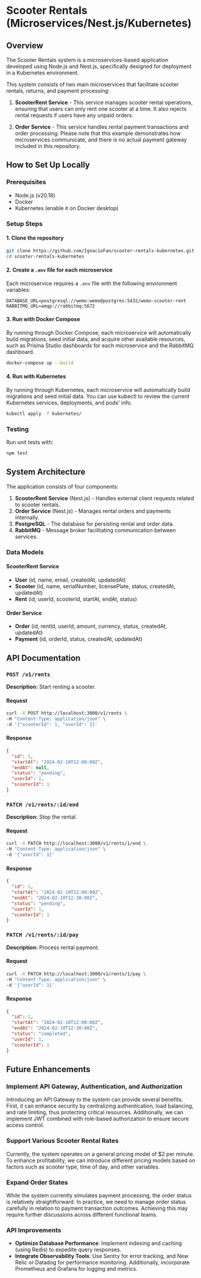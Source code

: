 # Scooter Rentals (Microservices/Nest.js/Kubernetes)

## Overview

The Scooter Rentals system is a microservices-based application developed using Node.js and Nest.js, specifically designed for deployment in a Kubernetes environment.

This system consists of two main microservices that facilitate scooter rentals, returns, and payment processing:

1. **ScooterRent Service** - This service manages scooter rental operations, ensuring that users can only rent one scooter at a time. It also rejects rental requests if users have any unpaid orders.

2. **Order Service** - This service handles rental payment transactions and order processing. Please note that this example demonstrates how microservices communicate, and there is no actual payment gateway included in this repository.

## How to Set Up Locally

### Prerequisites

- Node.js (v20.18)
- Docker
- Kubernetes (enable it on Docker desktop)

### Setup Steps

#### 1. Clone the repository
```bash
git clone https://github.com/IgnacioFan/scooter-rentals-kubernetes.git
cd scooter-rentals-kubernetes
```

#### 2. Create a `.env` file for each microservice
Each microservice requires a `.env` file with the following environment variables:

```env
DATABASE_URL=postgresql://wemo:wemo@postgres:5432/wemo-scooter-rent
RABBITMQ_URL=amqp://rabbitmq:5672
```

#### 3. Run with Docker Compose
By running through Docker Compose, each microservice will automatically build migrations, seed initial data, and acquire other available resources, such as Prisma Studio dashboards for each microservice and the RabbitMQ dashboard.

```bash
docker-compose up --build
```

#### 4. Run with Kubernetes
By running through Kubernetes, each microservice will automatically build migrations and seed initial data. You can use kubectl to review the current Kubernetes services, deployments, and pods' info.

```bash
kubectl apply -f kubernetes/
```

### Testing
Run unit tests with:
```bash
npm test
```

## System Architecture

The application consists of four components:

1. **ScooterRent Service** (Nest.js) - Handles external client requests related to scooter rentals.
2. **Order Service** (Nest.js) - Manages rental orders and payments internally.
3. **PostgreSQL** - The database for persisting rental and order data.
4. **RabbitMQ** - Message broker facilitating communication between services.

### Data Models
#### ScooterRent Service
- **User** (id, name, email, createdAt, updatedAt)
- **Scooter** (id, name, serialNumber, licensePlate, status, createdAt, updatedAt)
- **Rent** (id, userId, scooterId, startAt, endAt, status)

#### Order Service
- **Order** (id, rentId, userId, amount, currency, status, createdAt, updatedAt)
- **Payment** (id, orderId, status, createdAt, updatedAt)

## API Documentation

### `POST /v1/rents`
**Description:** Start renting a scooter.

#### Request
```bash
curl -X POST http://localhost:3000/v1/rents \
-H "Content-Type: application/json" \
-d '{"scooterId": 1, "userId": 1}'
```

#### Response
```json
{
  "id": 1,
  "startAt": "2024-02-10T12:00:00Z",
  "endAt": null,
  "status": "pending",
  "userId": 1,
  "scooterId": 1
}
```

### `PATCH /v1/rents/:id/end`
**Description:** Stop the rental.

#### Request
```bash
curl -X PATCH http://localhost:3000/v1/rents/1/end \
-H "Content-Type: application/json" \
-d '{"userId": 1}'
```

#### Response
```json
{
  "id": 1,
  "startAt": "2024-02-10T12:00:00Z",
  "endAt": "2024-02-10T12:30:00Z",
  "status": "pending",
  "userId": 1,
  "scooterId": 1
}
```

### `PATCH /v1/rents/:id/pay`
**Description:** Process rental payment.

#### Request
```bash
curl -X PATCH http://localhost:3000/v1/rents/1/pay \
-H "Content-Type: application/json" \
-d '{"userId": 1}'
```

#### Response
```json
{
  "id": 1,
  "startAt": "2024-02-10T12:00:00Z",
  "endAt": "2024-02-10T12:30:00Z",
  "status": "completed",
  "userId": 1,
  "scooterId": 1
}
```

## Future Enhancements

### Implement API Gateway, Authentication, and Authorization

Introducing an API Gateway to the system can provide several benefits. First, it can enhance security by centralizing authentication, load balancing, and rate limiting, thus protecting critical resources. Additionally, we can implement JWT combined with role-based authorization to ensure secure access control.

### Support Various Scooter Rental Rates

Currently, the system operates on a general pricing model of $2 per minute. To enhance profitability, we can introduce different pricing models based on factors such as scooter type, time of day, and other variables.

### Expand Order States

While the system currently simulates payment processing, the order status is relatively straightforward. In practice, we need to manage order status carefully in relation to payment transaction outcomes. Achieving this may require further discussions across different functional teams.

### API Improvements

- **Optimize Database Performance**: Implement indexing and caching (using Redis) to expedite query responses.
- **Integrate Observability Tools**: Use Sentry for error tracking, and New Relic or Datadog for performance monitoring. Additionally, incorporate Prometheus and Grafana for logging and metrics.
